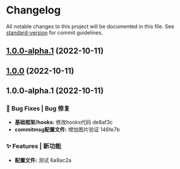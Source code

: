 # Changelog

All notable changes to this project will be documented in this file. See [standard-version](https://github.com/conventional-changelog/standard-version) for commit guidelines.

## [1.0.0-alpha.1](///compare/v1.0.0...v1.0.0-alpha.1) (2022-10-11)

## [1.0.0](///compare/v1.0.0-alpha.1...v1.0.0) (2022-10-11)

## 1.0.0-alpha.1 (2022-10-11)

### 🐛 Bug Fixes | Bug 修复

* **基础框架/hooks:** 修改hooks代码 de8af3c
* **commitmsg配置文件:** 增加图片验证 146fe7b

### ✨ Features | 新功能

* **配置文件:** 测试 6a9ac2a
